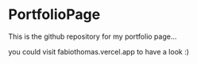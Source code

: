 # PortfolioPage
This is the github repository for my portfolio page...

you could visit fabiothomas.vercel.app to have a look :)
